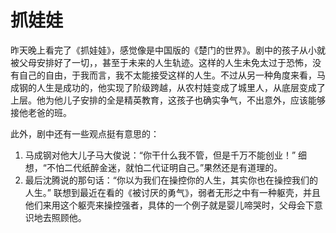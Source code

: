 # 抓娃娃



昨天晚上看完了《抓娃娃》，感觉像是中国版的《楚门的世界》。剧中的孩子从小就被父母安排好了一切，，甚至于未来的人生轨迹。这样的人生未免太过于恐怖，没有自己的自由，于我而言，我不太能接受这样的人生。不过从另一种角度来看，马成钢的人生是成功的，他实现了阶级跨越，从农村娃变成了城里人，从底层变成了上层。他为他儿子安排的全是精英教育，这孩子也确实争气，不出意外，应该能够接他老爸的班。

此外，剧中还有一些观点挺有意思的：

1. 马成钢对他大儿子马大俊说：“你干什么我不管，但是千万不能创业！” 细想，“不怕二代纸醉金迷，就怕二代证明自己。”果然还是有道理的。
2. 最后沈腾说的那句话：“你以为我们在操控你的人生，其实你也在操控我们的人生。” 联想到最近在看的《被讨厌的勇气》，弱者无形之中有一种躯壳，并且他们来用这个躯壳来操控强者，具体的一个例子就是婴儿啼哭时，父母会下意识地去照顾他。
